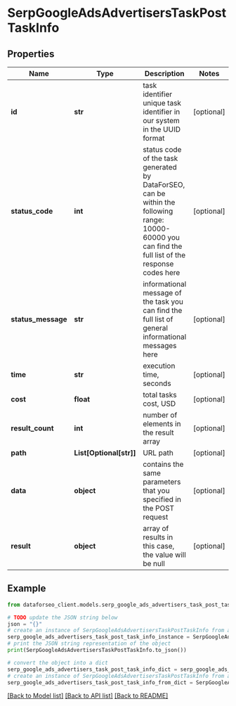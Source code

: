 # SerpGoogleAdsAdvertisersTaskPostTaskInfo


## Properties

Name | Type | Description | Notes
------------ | ------------- | ------------- | -------------
**id** | **str** | task identifier unique task identifier in our system in the UUID format | [optional] 
**status_code** | **int** | status code of the task generated by DataForSEO, can be within the following range: 10000-60000 you can find the full list of the response codes here | [optional] 
**status_message** | **str** | informational message of the task you can find the full list of general informational messages here | [optional] 
**time** | **str** | execution time, seconds | [optional] 
**cost** | **float** | total tasks cost, USD | [optional] 
**result_count** | **int** | number of elements in the result array | [optional] 
**path** | **List[Optional[str]]** | URL path | [optional] 
**data** | **object** | contains the same parameters that you specified in the POST request | [optional] 
**result** | **object** | array of results in this case, the value will be null | [optional] 

## Example

```python
from dataforseo_client.models.serp_google_ads_advertisers_task_post_task_info import SerpGoogleAdsAdvertisersTaskPostTaskInfo

# TODO update the JSON string below
json = "{}"
# create an instance of SerpGoogleAdsAdvertisersTaskPostTaskInfo from a JSON string
serp_google_ads_advertisers_task_post_task_info_instance = SerpGoogleAdsAdvertisersTaskPostTaskInfo.from_json(json)
# print the JSON string representation of the object
print(SerpGoogleAdsAdvertisersTaskPostTaskInfo.to_json())

# convert the object into a dict
serp_google_ads_advertisers_task_post_task_info_dict = serp_google_ads_advertisers_task_post_task_info_instance.to_dict()
# create an instance of SerpGoogleAdsAdvertisersTaskPostTaskInfo from a dict
serp_google_ads_advertisers_task_post_task_info_from_dict = SerpGoogleAdsAdvertisersTaskPostTaskInfo.from_dict(serp_google_ads_advertisers_task_post_task_info_dict)
```
[[Back to Model list]](../README.md#documentation-for-models) [[Back to API list]](../README.md#documentation-for-api-endpoints) [[Back to README]](../README.md)


